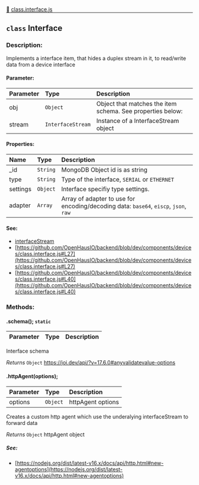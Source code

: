 <div class="mb-0">
    🔗 <a class="source-code" target="_blank"
        href="https://github.com/OpenHausIO/backend/blob/dev/components/devices/class.device.js">class.interface.js</a>
</div>
<hr style="margin: 0 !important" />

<!-- CLASS -->

<!-- GENERAL -->
## `class` Interface 
### Description:

Implements a interface item, that hides a duplex stream in it, to read/write data from a device interface

<!-- GENERAL -->

<!-- PARAMETER -->
#### Parameter:
| Parameter | Type       | Description    |
| :-------- | :--------- |:------------- |
| obj | `Object` |  Object that matches the item schema. See properties below: |
| stream | `InterfaceStream` |  Instance of a InterfaceStream object |
<!-- PARAMETER -->

<!-- PROPERTIES -->
#### Properties:
| Name | Type | Description |
| :---- | :-------- | :----------- |
| _id | `String` | MongoDB Object id is as string |
| type | `String` | Type of the interface, `SERIAL` or `ETHERNET` |
| settings | `Object` | Interface specifiy type settings. |
| adapter | `Array` | Array of adapter to use for encoding/decoding data: `base64`, `eiscp`, `json`, `raw` |
<!-- PROPERTIES -->

<!-- EVENTS -->
<!-- EVENTS -->

<!-- EXAMPLES -->
<!-- EXAMPLES -->

<!-- LINKS -->
#### See:
- [interfaceStream](/backend/components/devices/class.interfaceStream.js)<br />
- [https://github.com/OpenHausIO/backend/blob/dev/components/devices/class.interface.js#L27](https://github.com/OpenHausIO/backend/blob/dev/components/devices/class.interface.js#L27)<br />
- [https://github.com/OpenHausIO/backend/blob/dev/components/devices/class.interface.js#L40](https://github.com/OpenHausIO/backend/blob/dev/components/devices/class.interface.js#L40)<br />
<!-- LINKS -->

<!-- CLASS -->



<!-- METHODS -->
### Methods:
#### .schema();  `static` 

| Parameter | Type       | Description    |
| :-------- | :--------- |:------------- |


Interface schema 


*Returns*  `Object`    https://joi.dev/api/?v=17.6.0#anyvalidatevalue-options 


<!-- LINKS -->
<!-- LINKS -->

#### .httpAgent(options); 

| Parameter | Type       | Description    |
| :-------- | :--------- |:------------- |
| options | `Object` |  httpAgent options |


Creates a custom http agent which use the underalying interfaceStream to forward data


*Returns*  `Object`    httpAgent object



<!-- LINKS -->
##### See:
- [https://nodejs.org/dist/latest-v16.x/docs/api/http.html#new-agentoptions](https://nodejs.org/dist/latest-v16.x/docs/api/http.html#new-agentoptions)<br />
<!-- LINKS -->

<!-- METHODS -->